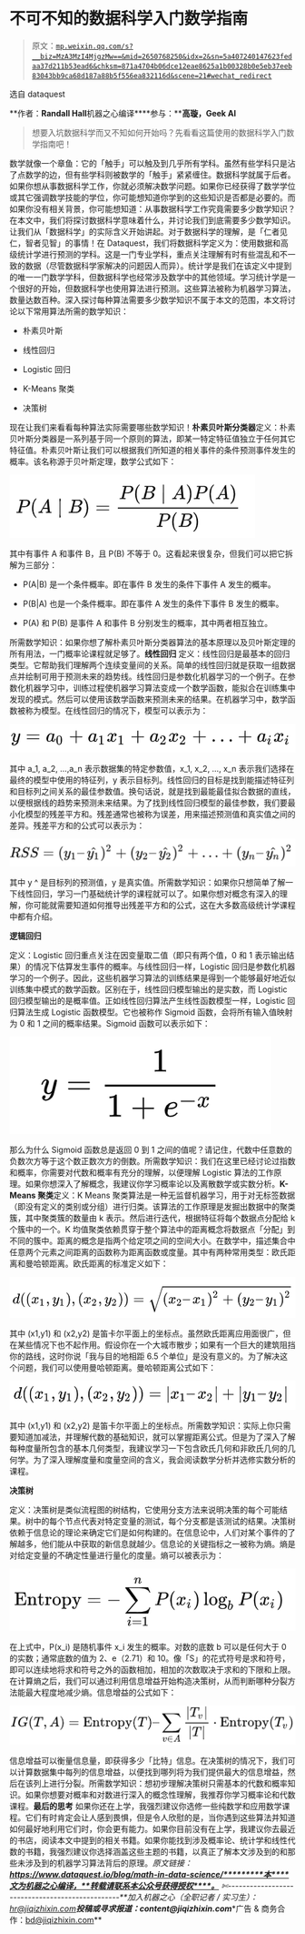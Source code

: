# 不可不知的数据科学入门数学指南

> 原文：[`mp.weixin.qq.com/s?__biz=MzA3MzI4MjgzMw==&mid=2650768250&idx=2&sn=5a407240147623fedaa37d211b53ead6&chksm=871a4704b06dce12eae8625a1b00328b0e5eb37eeb83043bb9ca68d187a88b5f556ea832116d&scene=21#wechat_redirect`](http://mp.weixin.qq.com/s?__biz=MzA3MzI4MjgzMw==&mid=2650768250&idx=2&sn=5a407240147623fedaa37d211b53ead6&chksm=871a4704b06dce12eae8625a1b00328b0e5eb37eeb83043bb9ca68d187a88b5f556ea832116d&scene=21#wechat_redirect)

选自 dataquest

**作者：****Randall Hall****机器之心编译****参与：****高璇，Geek AI**

> 想要入坑数据科学而又不知如何开始吗？先看看这篇使用的数据科学入门数学指南吧！

数学就像一个章鱼：它的「触手」可以触及到几乎所有学科。虽然有些学科只是沾了点数学的边，但有些学科则被数学的「触手」紧紧缠住。数据科学就属于后者。如果你想从事数据科学工作，你就必须解决数学问题。如果你已经获得了数学学位或其它强调数学技能的学位，你可能想知道你学到的这些知识是否都是必要的。而如果你没有相关背景，你可能想知道：从事数据科学工作究竟需要多少数学知识？在本文中，我们将探讨数据科学意味着什么，并讨论我们到底需要多少数学知识。让我们从「数据科学」的实际含义开始讲起。对于数据科学的理解，是「仁者见仁，智者见智」的事情！在 Dataquest，我们将数据科学定义为：使用数据和高级统计学进行预测的学科。这是一门专业学科，重点关注理解有时有些混乱和不一致的数据（尽管数据科学家解决的问题因人而异）。统计学是我们在该定义中提到的唯一一门数学学科，但数据科学也经常涉及数学中的其他领域。学习统计学是一个很好的开始，但数据科学也使用算法进行预测。这些算法被称为机器学习算法，数量达数百种。深入探讨每种算法需要多少数学知识不属于本文的范围，本文将讨论以下常用算法所需的数学知识：

*   朴素贝叶斯

*   线性回归

*   Logistic 回归

*   K-Means 聚类

*   决策树

现在让我们来看看每种算法实际需要哪些数学知识！**朴素贝叶斯分类器**定义：朴素贝叶斯分类器是一系列基于同一个原则的算法，即某一特定特征值独立于任何其它特征值。朴素贝叶斯让我们可以根据我们所知道的相关事件的条件预测事件发生的概率。该名称源于贝叶斯定理，数学公式如下：

![](img/26fbb08b2f04ae8b36be47d627472d21.jpg)

其中有事件 A 和事件 B，且 P(B) 不等于 0。这看起来很复杂，但我们可以把它拆解为三部分：

*   P(A|B) 是一个条件概率。即在事件 B 发生的条件下事件 A 发生的概率。

*   P(B|A) 也是一个条件概率。即在事件 A 发生的条件下事件 B 发生的概率。

*   P(A) 和 P(B) 是事件 A 和事件 B 分别发生的概率，其中两者相互独立。

所需数学知识：如果你想了解朴素贝叶斯分类器算法的基本原理以及贝叶斯定理的所有用法，一门概率论课程就足够了。**线性回归**
定义：线性回归是最基本的回归类型。它帮助我们理解两个连续变量间的关系。简单的线性回归就是获取一组数据点并绘制可用于预测未来的趋势线。线性回归是参数化机器学习的一个例子。在参数化机器学习中，训练过程使机器学习算法变成一个数学函数，能拟合在训练集中发现的模式。然后可以使用该数学函数来预测未来的结果。在机器学习中，数学函数被称为模型。在线性回归的情况下，模型可以表示为：

![](img/ccb48a2d4dcb57c5c4cb48d3137779f8.jpg)

其中 a_1, a_2, …,a_n 表示数据集的特定参数值，x_1, x_2, …, x_n 表示我们选择在最终的模型中使用的特征列，y 表示目标列。线性回归的目标是找到能描述特征列和目标列之间关系的最佳参数值。换句话说，就是找到最能最佳拟合数据的直线，以便根据线的趋势来预测未来结果。为了找到线性回归模型的最佳参数，我们要最小化模型的残差平方和。残差通常也被称为误差，用来描述预测值和真实值之间的差异。残差平方和的公式可以表示为：

![](img/9035ce4e99280c92088f93df642a83e3.jpg)

其中 y ^ 是目标列的预测值，y 是真实值。所需数学知识：如果你只想简单了解一下线性回归，学习一门基础统计学的课程就可以了。如果你想对概念有深入的理解，你可能就需要知道如何推导出残差平方和的公式，这在大多数高级统计学课程中都有介绍。

**逻辑回归**

定义：Logistic 回归重点关注在因变量取二值（即只有两个值，0 和 1 表示输出结果）的情况下估算发生事件的概率。与线性回归一样，Logistic 回归是参数化机器学习的一个例子。因此，这些机器学习算法的训练结果是得到一个能够最好地近似训练集中模式的数学函数。区别在于，线性回归模型输出的是实数，而 Logistic 回归模型输出的是概率值。正如线性回归算法产生线性函数模型一样，Logistic 回归算法生成 Logistic 函数模型。它也被称作 Sigmoid 函数，会将所有输入值映射为 0 和 1 之间的概率结果。Sigmoid 函数可以表示如下：

![](img/81c29dd9a215a7bcd5bbf33b60ddbbf7.jpg)

那么为什么 Sigmoid 函数总是返回 0 到 1 之间的值呢？请记住，代数中任意数的负数次方等于这个数正数次方的倒数。所需数学知识：我们在这里已经讨论过指数和概率，你需要对代数和概率有充分的理解，以便理解 Logistic 算法的工作原理。如果你想深入了解概念，我建议你学习概率论以及离散数学或实数分析。**K-Means 聚类**定义：K Means 聚类算法是一种无监督机器学习，用于对无标签数据（即没有定义的类别或分组）进行归类。该算法的工作原理是发掘出数据中的聚类簇，其中聚类簇的数量由 k 表示。然后进行迭代，根据特征将每个数据点分配给 k 个簇中的一个。K 均值聚类依赖贯穿于整个算法中的距离概念将数据点「分配」到不同的簇中。距离的概念是指两个给定项之间的空间大小。在数学中，描述集合中任意两个元素之间距离的函数称为距离函数或度量。其中有两种常用类型：欧氏距离和曼哈顿距离。欧氏距离的标准定义如下：

![](img/a6b895ae1911c5cd52b592e8c54b266e.jpg)

其中 (x1,y1) 和 (x2,y2) 是笛卡尔平面上的坐标点。虽然欧氏距离应用面很广，但在某些情况下也不起作用。假设你在一个大城市散步；如果有一个巨大的建筑阻挡你的路线，这时你说「我与目的地相距 6.5 个单位」是没有意义的。为了解决这个问题，我们可以使用曼哈顿距离。曼哈顿距离公式如下：

![](img/87ae8f4c70fff9222baa6dff385e1ecd.jpg)

其中 (x1,y1) 和 (x2,y2) 是笛卡尔平面上的坐标点。所需数学知识：实际上你只需要知道加减法，并理解代数的基础知识，就可以掌握距离公式。但是为了深入了解每种度量所包含的基本几何类型，我建议学习一下包含欧氏几何和非欧氏几何的几何学。为了深入理解度量和度量空间的含义，我会阅读数学分析并选修实数分析的课程。

**决策树**

定义：决策树是类似流程图的树结构，它使用分支方法来说明决策的每个可能结果。树中的每个节点代表对特定变量的测试，每个分支都是该测试的结果。决策树依赖于信息论的理论来确定它们是如何构建的。在信息论中，人们对某个事件的了解越多，他们能从中获取的新信息就越少。信息论的关键指标之一被称为熵。熵是对给定变量的不确定性量进行量化的度量。熵可以被表示为：

![](img/d49cdef0bf92f5a7764a344e220fd22c.jpg)

在上式中，P(x_i) 是随机事件 x_i 发生的概率。对数的底数 b 可以是任何大于 0 的实数；通常底数的值为 2、e（2.71）和 10。像「S」的花式符号是求和符号，即可以连续地将求和符号之外的函数相加，相加的次数取决于求和的下限和上限。在计算熵之后，我们可以通过利用信息增益开始构造决策树，从而判断哪种分裂方法能最大程度地减少熵。信息增益的公式如下：

![](img/5fad464efbe96763e6eb3947064322d6.jpg)

信息增益可以衡量信息量，即获得多少「比特」信息。在决策树的情况下，我们可以计算数据集中每列的信息增益，以便找到哪列将为我们提供最大的信息增益，然后在该列上进行分裂。所需数学知识：想初步理解决策树只需基本的代数和概率知识。如果你想要对概率和对数进行深入的概念性理解，我推荐你学习概率论和代数课程。**最后的思考**
如果你还在上学，我强烈建议你选修一些纯数学和应用数学课程。它们有时肯定会让人感到畏惧，但是令人欣慰的是，当你遇到这些算法并知道如何最好地利用它们时，你会更有能力。如果你目前没有在上学，我建议你去最近的书店，阅读本文中提到的相关书籍。如果你能找到涉及概率论、统计学和线性代数的书籍，我强烈建议你选择涵盖这些主题的书籍，以真正了解本文涉及到的和那些未涉及到的机器学习算法背后的原理。*原文链接：**https://www.dataquest.io/blog/math-in-data-science/*********本****文为机器之心编译，**转载请联系本公众号获得授权****。**
✄------------------------------------------------**加入机器之心（全职记者 / 实习生）：hr@jiqizhixin.com****投稿或寻求报道：**content**@jiqizhixin.com****广告 & 商务合作：bd@jiqizhixin.com**